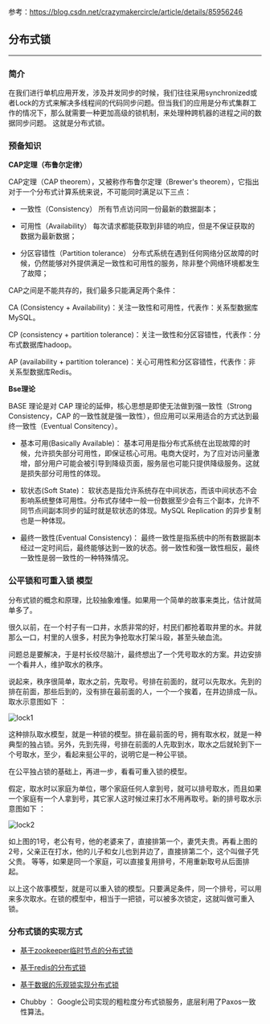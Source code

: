 
参考：https://blog.csdn.net/crazymakercircle/article/details/85956246

<h2>分布式锁</h2>

----------------------------


###  简介

在我们进行单机应用开发，涉及并发同步的时候，我们往往采用synchronized或者Lock的方式来解决多线程间的代码同步问题。但当我们的应用是分布式集群工作的情况下，那么就需要一种更加高级的锁机制，来处理种跨机器的进程之间的数据同步问题。
这就是分布式锁。


### 预备知识

**CAP定理（布鲁尔定律）**

CAP定理（CAP theorem），又被称作布鲁尔定理（Brewer's theorem），它指出对于一个分布式计算系统来说，不可能同时满足以下三点：

- 一致性（Consistency）   所有节点访问同一份最新的数据副本；

- 可用性（Availability）   每次请求都能获取到非错的响应，但是不保证获取的数据为最新数据；

- 分区容错性（Partition tolerance）      分布式系统在遇到任何网络分区故障的时候，仍然能够对外提供满足一致性和可用性的服务，除非整个网络环境都发生了故障；

CAP之间是不能共存的，我们最多只能满足两个条件：

CA (Consistency + Availability)：关注一致性和可用性，代表作：关系型数据库MySQL。

CP (consistency + partition tolerance)：关注一致性和分区容错性，代表作：分布式数据库hadoop。

AP (availability + partition tolerance)：关心可用性和分区容错性，代表作：非关系型数据库Redis。

**Bse理论**

BASE 理论是对 CAP 理论的延伸，核心思想是即使无法做到强一致性（Strong Consistency，CAP 的一致性就是强一致性），但应用可以采用适合的方式达到最终一致性（Eventual Consitency）。

- 基本可用(Basically Available)： 基本可用是指分布式系统在出现故障的时候，允许损失部分可用性，即保证核心可用。电商大促时，为了应对访问量激增，部分用户可能会被引导到降级页面，服务层也可能只提供降级服务。这就是损失部分可用性的体现。

- 软状态(Soft State)： 软状态是指允许系统存在中间状态，而该中间状态不会影响系统整体可用性。分布式存储中一般一份数据至少会有三个副本，允许不同节点间副本同步的延时就是软状态的体现。MySQL Replication 的异步复制也是一种体现。

- 最终一致性(Eventual Consistency)： 最终一致性是指系统中的所有数据副本经过一定时间后，最终能够达到一致的状态。弱一致性和强一致性相反，最终一致性是弱一致性的一种特殊情况。


### 公平锁和可重入锁 模型


分布式锁的概念和原理，比较抽象难懂。如果用一个简单的故事来类比，估计就简单多了。

很久以前，在一个村子有一口井，水质非常的好，村民们都抢着取井里的水。井就那么一口，村里的人很多，村民为争抢取水打架斗殴，甚至头破血流。

问题总是要解决，于是村长绞尽脑汁，最终想出了一个凭号取水的方案。井边安排一个看井人，维护取水的秩序。

说起来，秩序很简单，取水之前，先取号。号排在前面的，就可以先取水。先到的排在前面，那些后到的，没有排在最前面的人，一个一个挨着，在井边排成一队。取水示意图如下 ：

![lock1](/images/lock1.jpg)


这种排队取水模型，就是一种锁的模型。排在最前面的号，拥有取水权，就是一种典型的独占锁。另外，先到先得，号排在前面的人先取到水，取水之后就轮到下一个号取水，至少，看起来挺公平的，说明它是一种公平锁。

在公平独占锁的基础上，再进一步，看看可重入锁的模型。

假定，取水时以家庭为单位，哪个家庭任何人拿到号，就可以排号取水，而且如果一个家庭有一个人拿到号，其它家人这时候过来打水不用再取号。新的排号取水示意图如下 ：

![lock2](/images/lock2.jpg)


如上图的1号，老公有号，他的老婆来了，直接排第一个，妻凭夫贵。再看上图的2号，父亲正在打水，他的儿子和女儿也到井边了，直接排第二个，这个叫做子凭父贵。 等等，如果是同一个家庭，可以直接复用排号，不用重新取号从后面排起。

以上这个故事模型，就是可以重入锁的模型。只要满足条件，同一个排号，可以用来多次取水。在锁的模型中，相当于一把锁，可以被多次锁定，这就叫做可重入锁。



### 分布式锁的实现方式

- [基于zookeeper临时节点的分布式锁](distri/lock/zklock.md)

- [基于redis的分布式锁](distri/lock/redislock.md)

- [基于数据的乐观锁实现分布式锁](distri/lock/dblock.md)

- Chubby ： Google公司实现的粗粒度分布式锁服务，底层利用了Paxos一致性算法。


